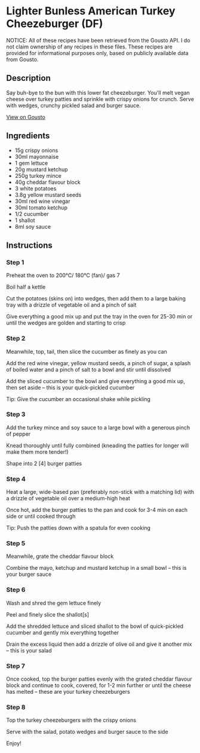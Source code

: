 # Lighter Bunless American Turkey Cheezeburger (DF)

NOTICE: All of these recipes have been retrieved from the Gousto API. I do not claim ownership of any recipes in these files. These recipes are provided for informational purposes only, based on publicly available data from Gousto.

## Description

Say buh-bye to the bun with this lower fat cheezeburger. You'll melt vegan cheese over turkey patties and sprinkle with crispy onions for crunch. Serve with wedges, crunchy pickled salad and burger sauce.

[View on Gousto](https://www.gousto.co.uk/recipes/cookbook/lighter-bunless-american-turkey-cheezeburger-df)

## Ingredients

- 15g crispy onions
- 30ml mayonnaise
- 1 gem lettuce
- 20g mustard ketchup
- 250g turkey mince
- 40g cheddar flavour block
- 3 white potatoes
- 3.8g yellow mustard seeds
- 30ml red wine vinegar
- 30ml tomato ketchup
- 1/2 cucumber
- 1 shallot
- 8ml soy sauce

## Instructions


### Step 1

Preheat the oven to 200°C/ 180°C (fan)/ gas 7

Boil half a kettle

Cut the potatoes (skins on) into wedges, then add them to a large baking tray with a drizzle of vegetable oil and a pinch of salt

Give everything a good mix up and put the tray in the oven for 25-30 min or until the wedges are golden and starting to crisp


### Step 2

Meanwhile, top, tail, then slice the cucumber as finely as you can

Add the red wine vinegar, yellow mustard seeds, a pinch of sugar, a splash of boiled water and a pinch of salt to a bowl and stir until dissolved

Add the sliced cucumber to the bowl and give everything a good mix up, then set aside – this is your quick-pickled cucumber

Tip: Give the cucumber an occasional shake while pickling


### Step 3

Add the turkey mince and soy sauce to a large bowl with a generous pinch of pepper

Knead thoroughly until fully combined (kneading the patties for longer will make them more tender!)

Shape into 2 <span class="text-danger">[4]</span> burger patties


### Step 4

Heat a large, wide-based pan (preferably non-stick with a matching lid) with a drizzle of vegetable oil over a medium-high heat

Once hot, add the burger patties to the pan and cook for 3-4 min on each side or until cooked through

Tip: Push the patties down with a spatula for even cooking


### Step 5

Meanwhile, grate the cheddar flavour block

Combine the mayo, ketchup and mustard ketchup in a small bowl – this is your burger sauce


### Step 6

Wash and shred the gem lettuce finely

Peel and finely slice the shallot<span class="text-danger">[s]</span>

Add the shredded lettuce and sliced shallot to the bowl of quick-pickled cucumber and gently mix everything together

Drain the excess liquid then add a drizzle of olive oil and give it another mix – this is your salad


### Step 7

Once cooked, top the burger patties evenly with the grated cheddar flavour block and continue to cook, covered, for 1-2 min further or until the cheese has melted – these are your turkey cheezeburgers

### Step 8

Top the turkey cheezeburgers with the crispy onions

Serve with the salad, potato wedges and burger sauce to the side

Enjoy!

